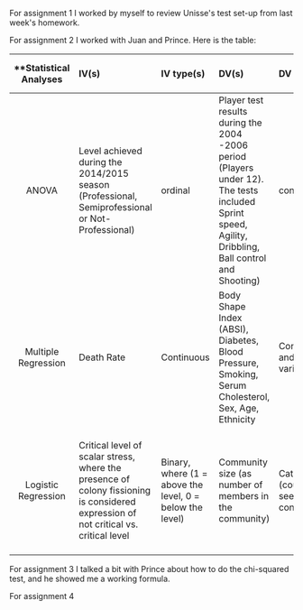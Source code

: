 For assignment 1 I worked by myself to review Unisse's test set-up from last week's homework.

For assignment 2 I worked with Juan and Prince. Here is the table:

| **Statistical Analyses    |  IV(s)  |  IV type(s) |  DV(s)  |  DV type(s)  |  Control Var | Control Var type  | Question to be answered | _H0_ | alpha | link to paper **|
|:----------:|:----------|:------------|:-------------|:-------------|:------------|:------------- |:------------------|:----:|:-------:|:-------|
|ANOVA    | Level achieved during the 2014/2015 season (Professional, Semiprofessional or Not-Professional) | ordinal |Player test results during the 2004 -2006 period (Players under 12). The tests included Sprint speed, Agility, Dribbling, Ball control and Shooting) | continuous | Players weight and height relative to age. (When they were 12) | continuous |     Is a player's success in soccer signifficantly explained by his skills in pre-adolescence | Professional players pre adolescent skills = Semiprofessional players pre adolescent skills = non-professional players pre adolescent skills | 0.05 | http://journals.plos.org/plosone/article?id=10.1371/journal.pone.0182211 |
  |Multiple Regression|Death Rate|Continuous|Body Shape Index (ABSI), Diabetes, Blood Pressure, Smoking, Serum Cholesterol, Sex, Age, Ethnicity|Continuous and binary variables|Body Mass Index (BMI) |Continuous|Is the Body Shape Index (ABSI) better for predicting premature death than the Body Mass Index (BMI)?|The difference between the actual amount of deaths and the prediction using ABSI = the difference between the amount of real deaths and those predicted using BMI |0.05|http://journals.plos.org/plosone/article?id=10.1371/journal.pone.0039504|
  |Logistic Regression|Critical level of scalar stress, where the presence of colony fissioning is considered expression of not critical vs. critical level| Binary, where (1 = above the level, 0 = below the level)|Community size (as number of members in the community)|Categorical (could be seen as continuous)|Not identified|Not identified|Does the population amount of a community signifficantly affects the probabilty of having higher levels of scalar stress?|for every population level Pi the probablity of having a Critical Stress Level is the same|0.05|http://journals.plos.org/plosone/article?id=10.1371/journal.pone.0091510|


For assignment 3 I talked a bit with Prince about how to do the chi-squared test, and he showed me a working formula.

For assignment 4 

